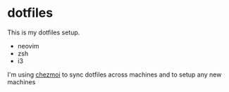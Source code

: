 # dotfiles

This is my dotfiles setup.

* neovim
* zsh
* i3

I'm using [chezmoi](https://www.chezmoi.io/) to sync dotfiles across machines and to setup any new machines
